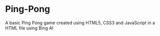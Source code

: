 # Ping-Pong
A basic Ping Pong game created using HTML5, CSS3 and JavaScript in a HTML file using Bing AI
